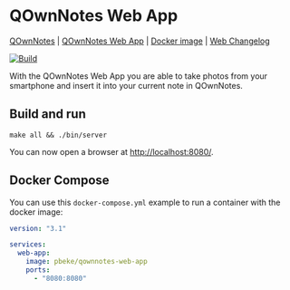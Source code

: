 # QOwnNotes Web App

[QOwnNotes](https://www.qownnotes.org "QOwnNotes Official Site") |
[QOwnNotes Web App](https://app.qownnotes.org/) |
[Docker image](https://hub.docker.com/repository/docker/pbeke/qownnotes-web-app) |
[Web Changelog](web/CHANGELOG.md)

[![Build](https://github.com/qownnotes/web-app/actions/workflows/build.yml/badge.svg)](https://github.com/qownnotes/web-app/actions/workflows/build.yml)

With the QOwnNotes Web App you are able to take photos from your smartphone and insert it into your current note in QOwnNotes.

## Build and run

```shell
make all && ./bin/server
```

You can now open a browser at <http://localhost:8080/>.

## Docker Compose

You can use this `docker-compose.yml` example to run a container with the docker image:

```yml
version: "3.1"

services:
  web-app:
    image: pbeke/qownnotes-web-app
    ports:
      - "8080:8080"
```
